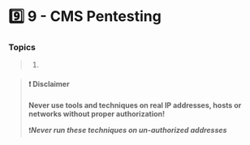 # 9️⃣ 9 - CMS Pentesting

### Topics

> 1. &#x20;



> #### ❗ Disclaimer
>
> **Never use tools and techniques on real IP addresses, hosts or networks without proper     authorization!**
>
> ❗_**Never run these techniques on un-authorized addresses**_

